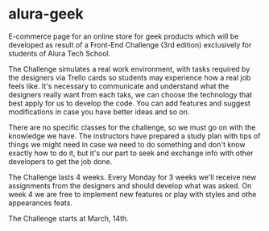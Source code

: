 # alura-geek

E-commerce page for an online store for geek products which will be developed as result of a Front-End Challenge (3rd edition) exclusively for students of Alura Tech School.

The Challenge simulates a real work environment, with tasks required by the designers via Trello cards so students may experience how a real job feels like. It's necessary to communicate and understand what the designers really want from each taks, we can choose the technology that best apply for us to develop the code. You can add features and suggest modifications in case you have better ideas and so on.

There are no specific classes for the challenge, so we must go on with the knowledge we have. The instructors have prepared a study plan with tips of things we might need in case we need to do something and don't know exactly how to do it, but it's our part to seek and exchange info with other developers to get the job done.

The Challenge lasts 4 weeks. Every Monday for 3 weeks we'll receive new assignments from the designers and should develop what was asked. On week 4 we are free to implement new features or play with styles and othe appearances feats.

The Challenge starts at March, 14th.
